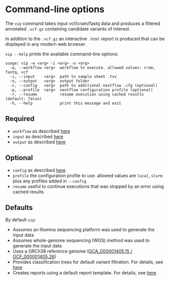 # Command-line options
The `vip` command takes input vcf/cram/fastq data and produces a filtered annotated `.vcf.gz` containing candidate variants of interest.

In addition to the `.vcf.gz` an interactive `.html` report is produced that can be displayed in any modern web browser. 

`vip --help` prints the available command-line options: 

```
usage: vip -w <arg> -i <arg> -o <arg>
  -w, --workflow <arg>  workflow to execute. allowed values: cram, fastq, vcf
  -i, --input    <arg>  path to sample sheet .tsv
  -o, --output   <arg>  output folder
  -c, --config   <arg>  path to additional nextflow .cfg (optional)
  -p, --profile  <arg>  nextflow configuration profile (optional)
  -r, --resume          resume execution using cached results (default: false)
  -h, --help            print this message and exit
```

## Required
- `workflow` as described [here](workflow.md)
- `input` as described [here](input.md)
- `output` as described [here](output.md)

## Optional
- `config` as described [here](config.md)
- `profile` the configuration profile to use. allowed values are `local`, `slurm` plus any profiles added in `--config`   
- `resume` useful to continue executions that was stopped by an error using cached results

## Defaults
By default `vip`:

- Assumes an Illumina sequencing platform was used to generate the input data
- Assumes whole-genome sequencing (WGS) method was used to generate the input data
- Uses a GRCh38 reference genome ([GCA_000001405.15 / GCF_000001405.26](https://www.ncbi.nlm.nih.gov/assembly/GCF_000001405.26/))
- Provides classification trees for default variant filtration. For details, see [here](../advanced/classification_trees.md)
- Creates reports using a default report template. For details, see [here](../advanced/report_templates.md)
